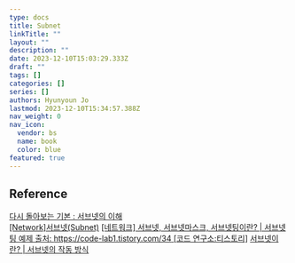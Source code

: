 ```yaml
---
type: docs
title: Subnet
linkTitle: ""
layout: ""
description: ""
date: 2023-12-10T15:03:29.333Z
draft: ""
tags: []
categories: []
series: []
authors: Hyunyoun Jo
lastmod: 2023-12-10T15:34:57.388Z
nav_weight: 0
nav_icon:
  vendor: bs
  name: book
  color: blue
featured: true
---
```


## Reference

[다시 돌아보는 기본 : 서브넷의 이해](https://www.itworld.co.kr/news/191458)  
[[Network]서브넷(Subnet)](https://hyoje420.tistory.com/32)
[[네트워크] 서브넷,  서브넷마스크, 서브넷팅이란? | 서브넷팅 예제 출처: https://code-lab1.tistory.com/34 [코드 연구소:티스토리]](https://code-lab1.tistory.com/34)
[서브넷이란? | 서브넷의 작동 방식](https://www.cloudflare.com/ko-kr/learning/network-layer/what-is-a-subnet/)
